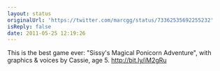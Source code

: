```yaml
---
layout: status
originalUrl: 'https://twitter.com/marcgg/status/73362535692255232'
isReply: false
date: 2011-05-25 12:19:26
---
```


This is the best game ever: "Sissy's Magical Ponicorn Adventure", with graphics & voices by Cassie, age 5. http://bit.ly/iM2gRu
